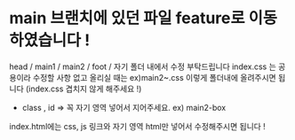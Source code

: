 # main 브랜치에 있던 파일 feature로 이동하였습니다 ! 
head / main1 / main2 / foot / 자기 폴더 내에서 수정 부탁드립니다 
index.css 는 공용이라 수정할 사항 없고 올리실 때는 ex)main2~.css 이렇게 폴더내에 올려주시면 됩니다 
  (index.css 겹치지 않게 해주세요 !)
  * class , id => 꼭 자기 영역 넣어서 지어주세요. ex) main2-box
    
index.html에는 css, js 링크와 자기 영역 html만 넣어서 수정해주시면 됩니다 !

